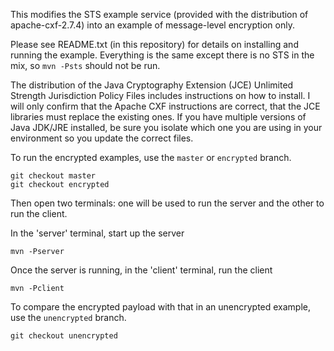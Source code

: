 This modifies the STS example service (provided with the distribution of apache-cxf-2.7.4) into an example of message-level encryption only.

Please see README.txt (in this repository) for details on installing and running the example.  Everything is the same except there is no STS in the mix, so <code>mvn -Psts</code> should not be run.

The distribution of the Java Cryptography Extension (JCE) Unlimited Strength Jurisdiction Policy Files includes instructions on how to install.  I will only confirm that the Apache CXF instructions are correct, that the JCE libraries must replace the existing ones.  If you have multiple versions of Java JDK/JRE installed, be sure you isolate which one you are using in your environment so you update the correct files.

To run the encrypted examples, use the <code>master</code> or <code>encrypted</code> branch.

    git checkout master
    git checkout encrypted

Then open two terminals: one will be used to run the server and the other to run the client.

In the 'server' terminal, start up the server

    mvn -Pserver

Once the server is running, in the 'client' terminal, run the client

    mvn -Pclient

To compare the encrypted payload with that in an unencrypted example, use the <code>unencrypted</code> branch.

    git checkout unencrypted

